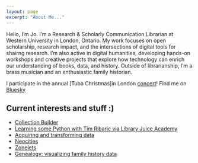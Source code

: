 ```yaml
---
layout: page
excerpt: "About Me..."
---
```


Hello, I’m Jo. I’m a Research & Scholarly Communication Librarian at Western University in London, Ontario. My work focuses on open scholarship, research impact, and the intersections of digital tools for shairng research. I’m also active in digital humanities, developing hands-on workshops and creative projects that explore how technology can enrich our understanding of books, data, and history. Outside of librarianship, I’m a brass musician and an enthusiastic family historian.

I participate in the annual [Tuba Christmas]in London [concert](https://www.youtube.com/watch?v=hwfnNXgrRtc)!
Find me on [Bluesky](https://bsky.app/profile/bibliojo.bsky.social)

## Current interests and stuff :) 

- [Collection Builder](https://collectionbuilder.github.io/)
- [Learning some Python with Tim Ribaric via Library Juice Academy](https://github.com/elibtronic/Week4Warmup/blob/main/Week_4_Warm_Up.ipynb)
- [Acquiring and transforming data](https://programminghistorian.org/en/lessons/)
- [Neocities](https://hojotoho.neocities.org/)
- [Zonelets](https://jojoagogo.neocities.org/posts/2025-08-08-starts-with-spreadsheet)
- [Genealogy: visualizing family history data](https://docs.google.com/presentation/d/1oDtuZz2VXov425Uu41EeVaSKJ5dJF_PkclGfEYH2QSE/edit?usp=sharing)
